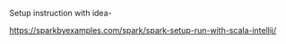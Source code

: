Setup instruction with idea-

https://sparkbyexamples.com/spark/spark-setup-run-with-scala-intellij/